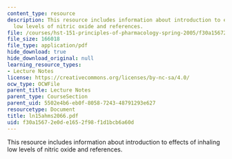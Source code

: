 ```yaml
---
content_type: resource
description: This resource includes information about introduction to effects of inhaling
  low levels of nitric oxide and references.
file: /courses/hst-151-principles-of-pharmacology-spring-2005/f30a15672e0de1652f98f1d1bcb6a60d_ln15ahms2066.pdf
file_size: 166018
file_type: application/pdf
hide_download: true
hide_download_original: null
learning_resource_types:
- Lecture Notes
license: https://creativecommons.org/licenses/by-nc-sa/4.0/
ocw_type: OCWFile
parent_title: Lecture Notes
parent_type: CourseSection
parent_uid: 5502e4b6-eb0f-8058-7243-48791293e627
resourcetype: Document
title: ln15ahms2066.pdf
uid: f30a1567-2e0d-e165-2f98-f1d1bcb6a60d
---
```

This resource includes information about introduction to effects of inhaling low levels of nitric oxide and references.